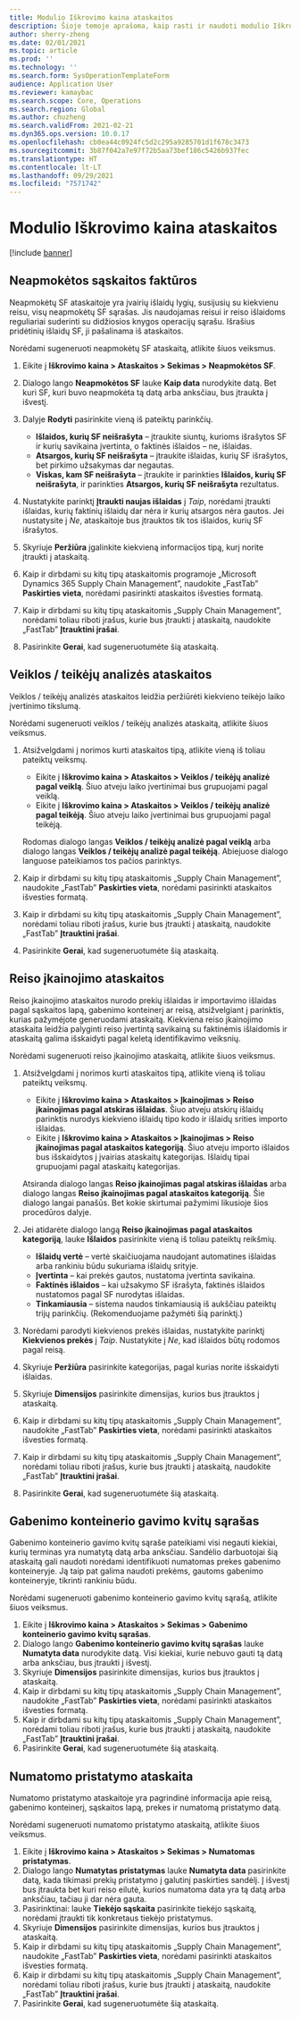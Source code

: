```yaml
---
title: Modulio Iškrovimo kaina ataskaitos
description: Šioje temoje aprašoma, kaip rasti ir naudoti modulio Iškrovimo kaina įvairių tipų ataskaitas.
author: sherry-zheng
ms.date: 02/01/2021
ms.topic: article
ms.prod: ''
ms.technology: ''
ms.search.form: SysOperationTemplateForm
audience: Application User
ms.reviewer: kamaybac
ms.search.scope: Core, Operations
ms.search.region: Global
ms.author: chuzheng
ms.search.validFrom: 2021-02-21
ms.dyn365.ops.version: 10.0.17
ms.openlocfilehash: cb0ea44c0924fc5d2c295a9285701d1f678c3473
ms.sourcegitcommit: 3b87f042a7e97f72b5aa73bef186c5426b937fec
ms.translationtype: HT
ms.contentlocale: lt-LT
ms.lasthandoff: 09/29/2021
ms.locfileid: "7571742"
---
```

# <a name="landed-cost-reports"></a>Modulio Iškrovimo kaina ataskaitos

[!include [banner](../../includes/banner.md)]

## <a name="outstanding-invoices"></a>Neapmokėtos sąskaitos faktūros

Neapmokėtų SF ataskaitoje yra įvairių išlaidų lygių, susijusių su kiekvienu reisu, visų neapmokėtų SF sąrašas. Jis naudojamas reisui ir reiso išlaidoms reguliariai suderinti su didžiosios knygos operacijų sąrašu. Išrašius pridėtinių išlaidų SF, ji pašalinama iš ataskaitos.

Norėdami sugeneruoti neapmokėtų SF ataskaitą, atlikite šiuos veiksmus.

1. Eikite į **Iškrovimo kaina \> Ataskaitos \> Sekimas \> Neapmokėtos SF**.
1. Dialogo lango **Neapmokėtos SF** lauke **Kaip data** nurodykite datą. Bet kuri SF, kuri buvo neapmokėta tą datą arba anksčiau, bus įtraukta į išvestį.
1. Dalyje **Rodyti** pasirinkite vieną iš pateiktų parinkčių.

    - **Išlaidos, kurių SF neišrašyta** – įtraukite siuntų, kurioms išrašytos SF ir kurių savikaina įvertinta, o faktinės išlaidos – ne, išlaidas.
    - **Atsargos, kurių SF neišrašyta** – įtraukite išlaidas, kurių SF išrašytos, bet pirkimo užsakymas dar negautas.
    - **Viskas, kam SF neišrašyta** – įtraukite ir parinkties **Išlaidos, kurių SF neišrašyta**, ir parinkties **Atsargos, kurių SF neišrašyta** rezultatus.

1. Nustatykite parinktį **Įtraukti naujas išlaidas** į *Taip*, norėdami įtraukti išlaidas, kurių faktinių išlaidų dar nėra ir kurių atsargos nėra gautos. Jei nustatysite į *Ne*, ataskaitoje bus įtrauktos tik tos išlaidos, kurių SF išrašytos.
1. Skyriuje **Peržiūra** įgalinkite kiekvieną informacijos tipą, kurį norite įtraukti į ataskaitą.
1. Kaip ir dirbdami su kitų tipų ataskaitomis programoje „Microsoft Dynamics 365 Supply Chain Management”, naudokite „FastTab” **Paskirties vieta**, norėdami pasirinkti ataskaitos išvesties formatą.
1. Kaip ir dirbdami su kitų tipų ataskaitomis „Supply Chain Management”, norėdami toliau riboti įrašus, kurie bus įtraukti į ataskaitą, naudokite „FastTab” **Įtrauktini įrašai**.
1. Pasirinkite **Gerai**, kad sugeneruotumėte šią ataskaitą.

## <a name="activityprovider-analysis-reports"></a>Veiklos / teikėjų analizės ataskaitos

Veiklos / teikėjų analizės ataskaitos leidžia peržiūrėti kiekvieno teikėjo laiko įvertinimo tikslumą.

Norėdami sugeneruoti veiklos / teikėjų analizės ataskaitą, atlikite šiuos veiksmus.

1. Atsižvelgdami į norimos kurti ataskaitos tipą, atlikite vieną iš toliau pateiktų veiksmų.

    - Eikite į **Iškrovimo kaina \> Ataskaitos \> Veiklos / teikėjų analizė pagal veiklą**. Šiuo atveju laiko įvertinimai bus grupuojami pagal veiklą.
    - Eikite į **Iškrovimo kaina \> Ataskaitos \> Veiklos / teikėjų analizė pagal teikėją**. Šiuo atveju laiko įvertinimai bus grupuojami pagal teikėją.

    Rodomas dialogo langas **Veiklos / teikėjų analizė pagal veiklą** arba dialogo langas **Veiklos / teikėjų analizė pagal teikėją**. Abiejuose dialogo languose pateikiamos tos pačios parinktys.

1. Kaip ir dirbdami su kitų tipų ataskaitomis „Supply Chain Management”, naudokite „FastTab” **Paskirties vieta**, norėdami pasirinkti ataskaitos išvesties formatą.
1. Kaip ir dirbdami su kitų tipų ataskaitomis „Supply Chain Management”, norėdami toliau riboti įrašus, kurie bus įtraukti į ataskaitą, naudokite „FastTab” **Įtrauktini įrašai**.
1. Pasirinkite **Gerai**, kad sugeneruotumėte šią ataskaitą.

## <a name="voyage-costing-reports"></a>Reiso įkainojimo ataskaitos

Reiso įkainojimo ataskaitos nurodo prekių išlaidas ir importavimo išlaidas pagal sąskaitos lapą, gabenimo konteinerį ar reisą, atsižvelgiant į parinktis, kurias pažymėjote generuodami ataskaitą. Kiekviena reiso įkainojimo ataskaita leidžia palyginti reiso įvertintą savikainą su faktinėmis išlaidomis ir ataskaitą galima išskaidyti pagal keletą identifikavimo veiksnių.

Norėdami sugeneruoti reiso įkainojimo ataskaitą, atlikite šiuos veiksmus.

1. Atsižvelgdami į norimos kurti ataskaitos tipą, atlikite vieną iš toliau pateiktų veiksmų.

    - Eikite į **Iškrovimo kaina \> Ataskaitos \> Įkainojimas \> Reiso įkainojimas pagal atskiras išlaidas**. Šiuo atveju atskirų išlaidų parinktis nurodys kiekvieno išlaidų tipo kodo ir išlaidų srities importo išlaidas.
    - Eikite į **Iškrovimo kaina \> Ataskaitos \> Įkainojimas \> Reiso įkainojimas pagal ataskaitos kategoriją**. Šiuo atveju importo išlaidos bus išskaidytos į įvairias ataskaitų kategorijas. Išlaidų tipai grupuojami pagal ataskaitų kategorijas.

    Atsiranda dialogo langas **Reiso įkainojimas pagal atskiras išlaidas** arba dialogo langas **Reiso įkainojimas pagal ataskaitos kategoriją**. Šie dialogo langai panašūs. Bet kokie skirtumai pažymimi likusioje šios procedūros dalyje.

1. Jei atidarėte dialogo langą **Reiso įkainojimas pagal ataskaitos kategoriją**, lauke **Išlaidos** pasirinkite vieną iš toliau pateiktų reikšmių.

    - **Išlaidų vertė** – vertė skaičiuojama naudojant automatines išlaidas arba rankiniu būdu sukuriama išlaidų srityje.
    - **Įvertinta** – kai prekės gautos, nustatoma įvertinta savikaina.
    - **Faktinės išlaidos** – kai užsakymo SF išrašyta, faktinės išlaidos nustatomos pagal SF nurodytas išlaidas.
    - **Tinkamiausia** – sistema naudos tinkamiausią iš aukščiau pateiktų trijų parinkčių. (Rekomenduojame pažymėti šią parinktį.)

1. Norėdami parodyti kiekvienos prekės išlaidas, nustatykite parinktį **Kiekvienos prekės** į *Taip*. Nustatykite į *Ne*, kad išlaidos būtų rodomos pagal reisą.
1. Skyriuje **Peržiūra** pasirinkite kategorijas, pagal kurias norite išskaidyti išlaidas.
1. Skyriuje **Dimensijos** pasirinkite dimensijas, kurios bus įtrauktos į ataskaitą.
1. Kaip ir dirbdami su kitų tipų ataskaitomis „Supply Chain Management”, naudokite „FastTab” **Paskirties vieta**, norėdami pasirinkti ataskaitos išvesties formatą.
1. Kaip ir dirbdami su kitų tipų ataskaitomis „Supply Chain Management”, norėdami toliau riboti įrašus, kurie bus įtraukti į ataskaitą, naudokite „FastTab” **Įtrauktini įrašai**.
1. Pasirinkite **Gerai**, kad sugeneruotumėte šią ataskaitą.

## <a name="shipping-container-receipts-list"></a>Gabenimo konteinerio gavimo kvitų sąrašas

Gabenimo konteinerio gavimo kvitų sąraše pateikiami visi negauti kiekiai, kurių terminas yra numatytą datą arba anksčiau. Sandėlio darbuotojai šią ataskaitą gali naudoti norėdami identifikuoti numatomas prekes gabenimo konteineryje. Ją taip pat galima naudoti prekėms, gautoms gabenimo konteineryje, tikrinti rankiniu būdu.

Norėdami sugeneruoti gabenimo konteinerio gavimo kvitų sąrašą, atlikite šiuos veiksmus.

1. Eikite į **Iškrovimo kaina \> Ataskaitos \> Sekimas \> Gabenimo konteinerio gavimo kvitų sąrašas**.
1. Dialogo lango **Gabenimo konteinerio gavimo kvitų sąrašas** lauke **Numatyta data** nurodykite datą. Visi kiekiai, kurie nebuvo gauti tą datą arba anksčiau, bus įtraukti į išvestį.
1. Skyriuje **Dimensijos** pasirinkite dimensijas, kurios bus įtrauktos į ataskaitą.
1. Kaip ir dirbdami su kitų tipų ataskaitomis „Supply Chain Management”, naudokite „FastTab” **Paskirties vieta**, norėdami pasirinkti ataskaitos išvesties formatą.
1. Kaip ir dirbdami su kitų tipų ataskaitomis „Supply Chain Management”, norėdami toliau riboti įrašus, kurie bus įtraukti į ataskaitą, naudokite „FastTab” **Įtrauktini įrašai**.
1. Pasirinkite **Gerai**, kad sugeneruotumėte šią ataskaitą.

## <a name="expected-delivery-report"></a>Numatomo pristatymo ataskaita

Numatomo pristatymo ataskaitoje yra pagrindinė informacija apie reisą, gabenimo konteinerį, sąskaitos lapą, prekes ir numatomą pristatymo datą.

Norėdami sugeneruoti numatomo pristatymo ataskaitą, atlikite šiuos veiksmus.

1. Eikite į **Iškrovimo kaina \> Ataskaitos \> Sekimas \> Numatomas pristatymas**.
1. Dialogo lango **Numatytas pristatymas** lauke **Numatyta data** pasirinkite datą, kada tikimasi prekių pristatymo į galutinį paskirties sandėlį. Į išvestį bus įtraukta bet kuri reiso eilutė, kurios numatoma data yra tą datą arba anksčiau, tačiau ji dar nėra gauta.
1. Pasirinktinai: lauke **Tiekėjo sąskaita** pasirinkite tiekėjo sąskaitą, norėdami įtraukti tik konkretaus tiekėjo pristatymus.
1. Skyriuje **Dimensijos** pasirinkite dimensijas, kurios bus įtrauktos į ataskaitą.
1. Kaip ir dirbdami su kitų tipų ataskaitomis „Supply Chain Management”, naudokite „FastTab” **Paskirties vieta**, norėdami pasirinkti ataskaitos išvesties formatą.
1. Kaip ir dirbdami su kitų tipų ataskaitomis „Supply Chain Management”, norėdami toliau riboti įrašus, kurie bus įtraukti į ataskaitą, naudokite „FastTab” **Įtrauktini įrašai**.
1. Pasirinkite **Gerai**, kad sugeneruotumėte šią ataskaitą.
